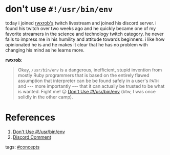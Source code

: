 # don't use `#!/usr/bin/env`

today i joined [rwxrob's](https://rwx.gg) twitch livestream and joined his discord server. i found his twitch over two weeks ago and he quickly became one of my favorite streamers in the science and technology twitch category. he never fails to impress me in his humility and attitude towards beginners. i like how opinionated he is and he makes it clear that he has no problem with changing his mind as he learns more.

__rwxrob__:
> Okay, `/usr/bin/env` is a dangerous, inefficient, stupid invention from mostly Ruby programmers that is based on the entirely flawed assumption that interpreter can be be found safely in a user's `PATH` and --- more importantly --- that it can actually be trusted to be what is wanted. Fight me! :wink: [Don't Use #!/usr/bin/env](https://rwx.gg/advice/dont/env/) (btw, I was once solidly in the other camp).

# References

1. [Don't Use #!/usr/bin/env](https://rwx.gg/advice/dont/env/)
2. [Discord Comment](https://discord.com/channels/669337241478365203/703036530926813324/717822630480183396)

<div class="tags">
<p>tags: <a href="../tags.html#concepts">#concepts</a></p>
</div>
